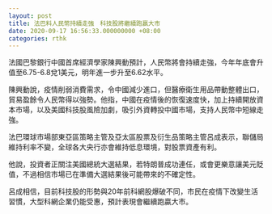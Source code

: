 ```yaml
---
layout: post
title: 法巴料人民幣持續走強　科技股將繼續跑贏大市
date: 2020-09-17 16:56:33.000000000 +08:00
categories: rthk
---
```


法國巴黎銀行中國首席經濟學家陳興動預計，人民幣將會持續走強，今年年底會升值至6.75-6.8兌1美元，明年進一步升至6.62水平。

陳興動說，疫情削弱消費需求，令中國減少進口，但醫療衛生用品帶動整體出口，貿易盈餘令人民幣得以強勢。他指，中國在疫情後的恢復速度快，加上持續開放資本市場，以及美國科技股風險加劇，吸引外資轉投中國市場，支持人民幣中短線走強。

法巴環球市場部東亞區策略主管及亞太區股票及衍生品策略主管呂成表示，聯儲局維持利率不變，全球各大央行亦會維持低息環境，對股票資產有利。

他說，投資者正關注美國總統大選結果，若特朗普成功連任，或會更樂意讓美元貶值，不過相信市場已在準備大選結果後可能帶來的不確定性。

呂成相信，目前科技股的形勢與20年前科網股爆破不同，市民在疫情下改變生活習慣，大型科網企業仍能受惠，預計表現會繼續跑贏大市。

